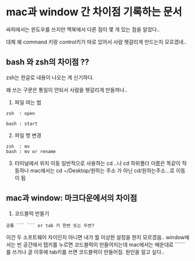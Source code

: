 # mac과 window 간 차이점 기록하는 문서 
싸피에서는 윈도우를 쓰지만 맥북에서 다른 점이 몇 개 있는 점을 알았다..

대체 왜 command 키랑 control키가 따로 있어서 사람 헷갈리게 만드는지 모르겠네.. 

## bash 와 zsh의 차이점 ??

zsh는 한글로 내용이 나오는 게 신기하다.

왜 쓰는 구문은 통일이 안되서 사람을 헷갈리게 만들까나..

1. 파일 여는 법

``` 
zsh  : open

bash : start 
```

2. 파일 명 변경

```
zsh  : mv
bash : mv or rename
```
3. 터미널에서 위치 이동
일반적으로 사용하는 cd ..나 cd 하위폴더 이름은 똑같이 작동하나 
mac에서는 cd ~/Desktop/원하는 주소 가 아닌 cd/원하는주소...로 이동이 됨

## mac과 window: 마크다운에서의 차이점

1. 코드블럭 만들기

```
공통 ``` ``` or tab 키 한번 또는 두번?
```
이건 두 소프트웨어 차이인지 아니면 내가 뭘 이상한 설정을 한지 모르겠음..
window에서는 빈 공간에서 탭키를 누르면 코드블럭이 만들어지는데
mac에서는 배운대로 `````` 를 쓰거나 글 이후에 tab키를 쓰면 코드블럭이 만들어짐. 
원인을 알고 싶다..
